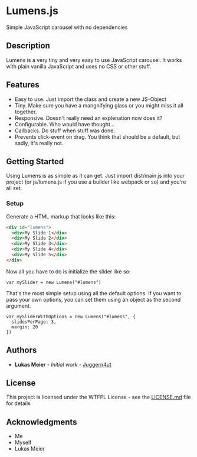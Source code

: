 # Lumens.js

Simple JavaScript carousel with no dependencies

## Description

Lumens is a very tiny and very easy to use JavaScript carousel. It works with plain vanilla JavaScript and uses no CSS or other stuff.

## Features

- Easy to use. Just import the class and create a new JS-Object
- Tiny. Make sure you have a mangnifying glass or you might miss it all together.
- Responsive. Doesn't really need an explenation now does it?
- Configurable. Who would have thought...
- Callbacks. Do stuff when stuff was done.
- Prevents click-event on drag. You think that should be a default, but sadly, it's really not.

## Getting Started

Using Lumens is as simple as it can get. Just import dist/main.js into your project (or js/lumens.js if you use a builder like webpack or so) and you're all set.

### Setup

Generate a HTML markup that looks like this:

```HTML
<div id="lumens">
  <div>My Slide 1</div>
  <div>My Slide 2</div>
  <div>My Slide 3</div>
  <div>My Slide 4</div>
  <div>My Slide 5</div>
</div>
```

Now all you have to do is initialize the slider like so:

```JS
var mySlider = new Lumens("#lumens")
```

That's the most simple setup using all the default options. If you want to pass your own options, you can set them using an object as the second argument.

```JS
var mySliderWithOptions = new Lumens("#lumens", {
  slidesPerPage: 3,
  margin: 20
})
```

## Authors

* **Lukas Meier** - *Initial work* - [Juggern4ut](https://github.com/Juggern4ut)

## License

This project is licensed under the WTFPL License - see the [LICENSE.md](LICENSE.md) file for details

## Acknowledgments

* Me
* Myself
* Lukas Meier
